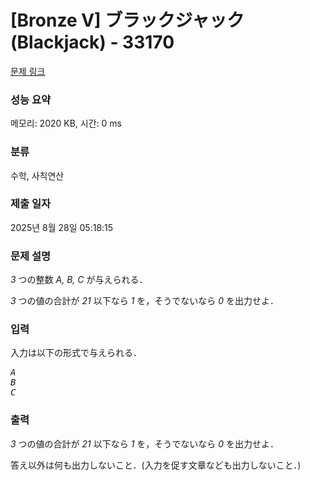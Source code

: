 # [Bronze V] ブラックジャック (Blackjack) - 33170 

[문제 링크](https://www.acmicpc.net/problem/33170) 

### 성능 요약

메모리: 2020 KB, 시간: 0 ms

### 분류

수학, 사칙연산

### 제출 일자

2025년 8월 28일 05:18:15

### 문제 설명

<p><var>3</var> つの整数 <var>A, B, C</var> が与えられる．</p>

<p><var>3</var> つの値の合計が <var>21</var> 以下なら <var>1</var> を，そうでないなら <var>0</var> を出力せよ．</p>

### 입력 

 <p>入力は以下の形式で与えられる．</p>

<pre><var>A</var>
<var>B</var>
<var>C</var></pre>

### 출력 

 <p><var>3</var> つの値の合計が <var>21</var> 以下なら <var>1</var> を，そうでないなら <var>0</var> を出力せよ．</p>

<p>答え以外は何も出力しないこと．(入力を促す文章なども出力しないこと．)</p>

